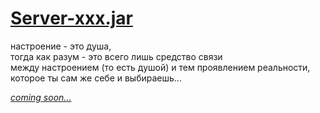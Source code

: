 # [Server-xxx.jar](https://vimeo.com/77703019)

настроение - это душа,  
тогда как разум - это всего лишь средство связи  
между настроением (то есть душой) и тем проявлением реальности,  
которое ты сам же себе и выбираешь...

[*coming soon...*](webz-war.md)
